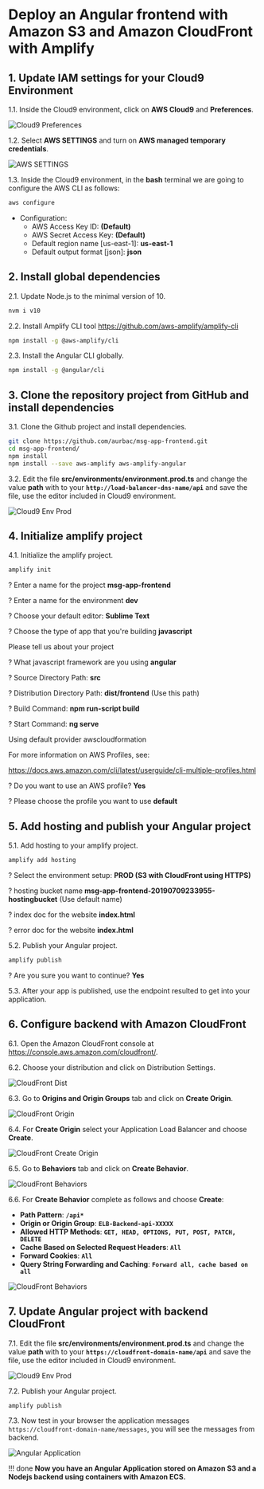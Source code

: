 # Deploy an Angular frontend with Amazon S3 and Amazon CloudFront with Amplify

## 1. Update IAM settings for your Cloud9 Environment

1.1\. Inside the Cloud9 environment, click on **AWS Cloud9** and **Preferences**.

![Cloud9 Preferences](images2/cloud9-preferences.png)

1.2\. Select **AWS SETTINGS** and turn on **AWS managed temporary credentials**.

![AWS SETTINGS](images2/cloud9-temp-cred.png)

1.3\. Inside the Cloud9 environment, in the **bash** terminal we are going to configure the AWS CLI as follows:

``` bash
aws configure
```

- Configuration:
    - AWS Access Key ID: **(Default)**
    - AWS Secret Access Key: **(Default)**
    - Default region name [us-east-1]: **us-east-1**
    - Default output format [json]: **json**


## 2. Install global dependencies

2.1\. Update Node.js to the minimal version of 10.

``` bash
nvm i v10
```

2.2\. Install Amplify CLI tool https://github.com/aws-amplify/amplify-cli

``` bash
npm install -g @aws-amplify/cli
```

2.3\. Install the Angular CLI globally.

``` bash
npm install -g @angular/cli
```

## 3. Clone the repository project from GitHub and install dependencies

3.1\. Clone the Github project and install dependencies.

``` bash
git clone https://github.com/aurbac/msg-app-frontend.git
cd msg-app-frontend/
npm install
npm install --save aws-amplify aws-amplify-angular
```

3.2\. Edit the file **src/environments/environment.prod.ts** and change the value **path** with to your **`http://load-balancer-dns-name/api`** and save the file, use the editor included in Cloud9 environment.

![Cloud9 Env Prod](images2/cloud-env-prod.png)

## 4. Initialize amplify project

4.1\. Initialize the amplify project.

``` bash
amplify init
```

? Enter a name for the project **msg-app-frontend**

? Enter a name for the environment **dev**

? Choose your default editor: **Sublime Text**

? Choose the type of app that you're building **javascript**

Please tell us about your project

? What javascript framework are you using **angular**

? Source Directory Path:  **src**

? Distribution Directory Path: **dist/frontend** (Use this path)

? Build Command:  **npm run-script build**

? Start Command: **ng serve**

Using default provider  awscloudformation

For more information on AWS Profiles, see:

https://docs.aws.amazon.com/cli/latest/userguide/cli-multiple-profiles.html

? Do you want to use an AWS profile? **Yes**

? Please choose the profile you want to use **default**

## 5. Add hosting and publish your Angular project

5.1\. Add hosting to your amplify project.

``` bash
amplify add hosting
```

? Select the environment setup: **PROD (S3 with CloudFront using HTTPS)**

? hosting bucket name **msg-app-frontend-20190709233955-hostingbucket** (Use default name)

? index doc for the website **index.html**

? error doc for the website **index.html**

5.2\. Publish your Angular project.

``` bash
amplify publish
```

? Are you sure you want to continue? **Yes**

5.3\. After your app is published, use the endpoint resulted to get into your application.

## 6. Configure backend with Amazon CloudFront

6.1\. Open the Amazon CloudFront console at https://console.aws.amazon.com/cloudfront/.

6.2\. Choose your distribution and click on Distribution Settings.

![CloudFront Dist](images2/cloudfront-dist.png)

6.3\. Go to **Origins and Origin Groups** tab and click on **Create Origin**.

![CloudFront Origin](images2/cloudfront-origin.png)

6.4\. For **Create Origin** select your Application Load Balancer and choose **Create**.

![CloudFront Create Origin](images2/cloudfront-create-origin.png)

6.5\. Go to **Behaviors** tab and click on **Create Behavior**.

![CloudFront Behaviors](images2/cloudfront-behaviors.png)

6.6\. For **Create Behavior** complete as follows and choose **Create**:

* **Path Pattern**: **``/api*``**
* **Origin or Origin Group**: **``ELB-Backend-api-XXXXX``**
* **Allowed HTTP Methods**: **``GET, HEAD, OPTIONS, PUT, POST, PATCH, DELETE``**
* **Cache Based on Selected Request Headers**: **``All``**
* **Forward Cookies**: **``All``**
* **Query String Forwarding and Caching**: **``Forward all, cache based on all``**

![CloudFront Behaviors](images2/cloudfront-create-beh.png)

## 7. Update Angular project with backend CloudFront

7.1\. Edit the file **src/environments/environment.prod.ts** and change the value **path** with to your **`https://cloudfront-domain-name/api`** and save the file, use the editor included in Cloud9 environment.

![Cloud9 Env Prod](images2/cloudfront-cloud9-new.png)

7.2\. Publish your Angular project.

``` bash
amplify publish
```

7.3\. Now test in your browser the application messages `https://cloudfront-domain-name/messages`, you will see the messages from backend.

![Angular Application](images2/cloudfront-frontend.png)

!!! done
    **Now you have an Angular Application stored on Amazon S3 and a Nodejs backend using containers with Amazon ECS.**